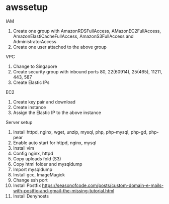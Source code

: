 # awssetup
IAM
1. Create one group with AmazonRDSFullAccess, AMazonEC2FullAccess, AmazonElastiCacheFullAccess, AmazonS3FullAccess and AdministratorAccess
2. Create one user attached to the above group

VPC
1. Change to Singapore
2. Create security group with inbound ports 80, 22(60914), 25(465), 11211, 443, 587
3. Create Elastic IPs

EC2
1. Create key pair and download
2. Create instance
3. Assign the Elastic IP to the above instance

Server setup
1. Install httpd, nginx, wget, unzip, mysql, php, php-mysql, php-gd, php-pear
2. Enable auto start for httpd, nginx, mysql
3. Install vim
4. Config nginx, httpd
5. Copy uploads fold (S3)
6. Copy html folder and mysqldump
7. Import mysqldump
8. Install gcc, ImageMagick
9. Change ssh port
10. Install Postfix https://seasonofcode.com/posts/custom-domain-e-mails-with-postfix-and-gmail-the-missing-tutorial.html
11. Install Denyhosts
